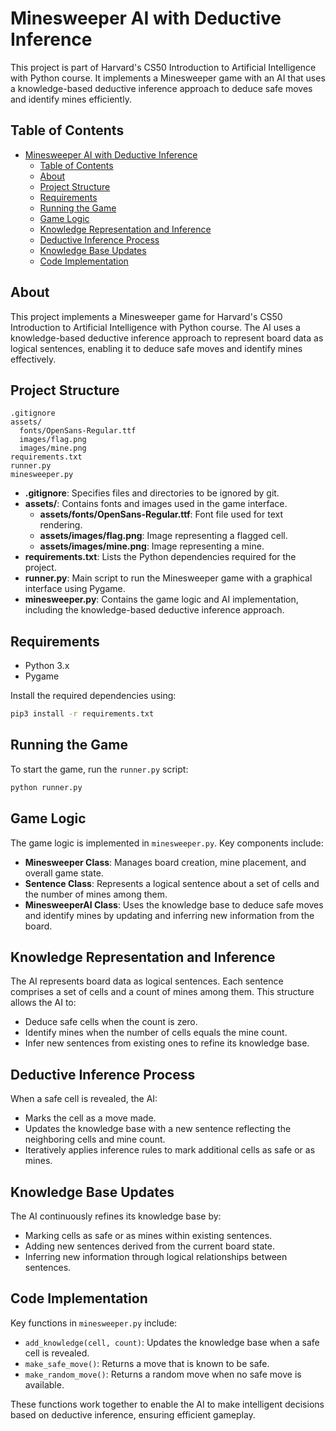 # Minesweeper AI with Deductive Inference

This project is part of Harvard's CS50 Introduction to Artificial Intelligence with Python course. It implements a Minesweeper game with an AI that uses a knowledge-based deductive inference approach to deduce safe moves and identify mines efficiently.

## Table of Contents

- [Minesweeper AI with Deductive Inference](#minesweeper-ai-with-deductive-inference)
  - [Table of Contents](#table-of-contents)
  - [About](#about)
  - [Project Structure](#project-structure)
  - [Requirements](#requirements)
  - [Running the Game](#running-the-game)
  - [Game Logic](#game-logic)
  - [Knowledge Representation and Inference](#knowledge-representation-and-inference)
  - [Deductive Inference Process](#deductive-inference-process)
  - [Knowledge Base Updates](#knowledge-base-updates)
  - [Code Implementation](#code-implementation)

## About

This project implements a Minesweeper game for Harvard's CS50 Introduction to Artificial Intelligence with Python course. The AI uses a knowledge-based deductive inference approach to represent board data as logical sentences, enabling it to deduce safe moves and identify mines effectively.

## Project Structure

```plaintext
.gitignore
assets/
  fonts/OpenSans-Regular.ttf
  images/flag.png
  images/mine.png
requirements.txt
runner.py
minesweeper.py
```

- **.gitignore**: Specifies files and directories to be ignored by git.
- **assets/**: Contains fonts and images used in the game interface.
  - **assets/fonts/OpenSans-Regular.ttf**: Font file used for text rendering.
  - **assets/images/flag.png**: Image representing a flagged cell.
  - **assets/images/mine.png**: Image representing a mine.
- **requirements.txt**: Lists the Python dependencies required for the project.
- **runner.py**: Main script to run the Minesweeper game with a graphical interface using Pygame.
- **minesweeper.py**: Contains the game logic and AI implementation, including the knowledge-based deductive inference approach.

## Requirements

- Python 3.x
- Pygame

Install the required dependencies using:
```sh
pip3 install -r requirements.txt
```

## Running the Game

To start the game, run the `runner.py` script:
```sh
python runner.py
```

## Game Logic

The game logic is implemented in `minesweeper.py`. Key components include:

- **Minesweeper Class**: Manages board creation, mine placement, and overall game state.
- **Sentence Class**: Represents a logical sentence about a set of cells and the number of mines among them.
- **MinesweeperAI Class**: Uses the knowledge base to deduce safe moves and identify mines by updating and inferring new information from the board.

## Knowledge Representation and Inference

The AI represents board data as logical sentences. Each sentence comprises a set of cells and a count of mines among them. This structure allows the AI to:

- Deduce safe cells when the count is zero.
- Identify mines when the number of cells equals the mine count.
- Infer new sentences from existing ones to refine its knowledge base.

## Deductive Inference Process

When a safe cell is revealed, the AI:

- Marks the cell as a move made.
- Updates the knowledge base with a new sentence reflecting the neighboring cells and mine count.
- Iteratively applies inference rules to mark additional cells as safe or as mines.

## Knowledge Base Updates

The AI continuously refines its knowledge base by:

- Marking cells as safe or as mines within existing sentences.
- Adding new sentences derived from the current board state.
- Inferring new information through logical relationships between sentences.

## Code Implementation

Key functions in `minesweeper.py` include:

- `add_knowledge(cell, count)`: Updates the knowledge base when a safe cell is revealed.
- `make_safe_move()`: Returns a move that is known to be safe.
- `make_random_move()`: Returns a random move when no safe move is available.

These functions work together to enable the AI to make intelligent decisions based on deductive inference, ensuring efficient gameplay.
